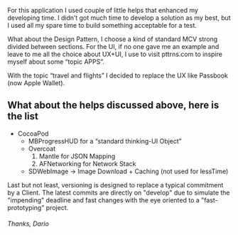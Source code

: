 For this application I used couple of little helps that enhanced my developing time.
I didn’t got much time to develop a solution as my best, but I used all my spare time to build something acceptable for a test.

What about the Design Pattern, I choose a kind of standard MCV strong divided between sections.
For the UI, if no one gave me an example and leave to me all the choice about UX+UI, I use to visit pttrns.com to inspire myself about some “topic APPS”.

With the topic “travel and flights” I decided to replace the UX like Passbook (now Apple Wallet).
## What about the helps discussed above, here is the list
+ CocoaPod 
    * MBProgressHUD for a “standard  thinking-UI Object”
    * Overcoat
        1. Mantle for JSON Mapping
        2. AFNetworking for Network Stack
    * SDWebImage -> Image Download + Caching (not used for lessTime)

Last but not least, versioning is designed to replace a typical commitment by a Client.
The latest  commits are directly on "develop" due to simulate the "impending" deadline and fast changes with the eye oriented to a "fast-prototyping" project.

###### Thanks, Dario